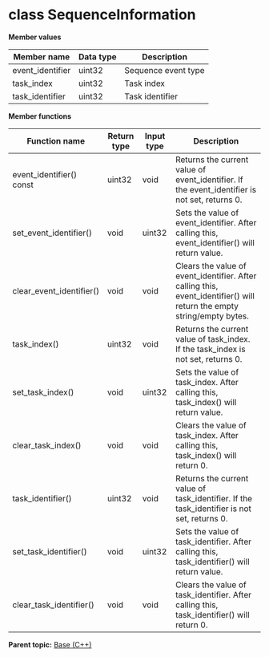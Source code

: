 # class SequenceInformation

 **Member values** 

|Member name|Data type|Description|
|-----------|---------|-----------|
|event\_identifier|uint32|Sequence event type|
|task\_index|uint32|Task index|
|task\_identifier|uint32|Task identifier|

 **Member functions** 

|Function name|Return type|Input type|Description|
|-------------|-----------|----------|-----------|
|event\_identifier\(\) const|uint32|void|Returns the current value of event\_identifier. If the event\_identifier is not set, returns 0.|
|set\_event\_identifier\(\)|void|uint32|Sets the value of event\_identifier. After calling this, event\_identifier\(\) will return value.|
|clear\_event\_identifier\(\)|void|void|Clears the value of event\_identifier. After calling this, event\_identifier\(\) will return the empty string/empty bytes.|
|task\_index\(\)|uint32|void|Returns the current value of task\_index. If the task\_index is not set, returns 0.|
|set\_task\_index\(\)|void|uint32|Sets the value of task\_index. After calling this, task\_index\(\) will return value.|
|clear\_task\_index\(\)|void|void|Clears the value of task\_index. After calling this, task\_index\(\) will return 0.|
|task\_identifier\(\)|uint32|void|Returns the current value of task\_identifier. If the task\_identifier is not set, returns 0.|
|set\_task\_identifier\(\)|void|uint32|Sets the value of task\_identifier. After calling this, task\_identifier\(\) will return value.|
|clear\_task\_identifier\(\)|void|void|Clears the value of task\_identifier. After calling this, task\_identifier\(\) will return 0.|

**Parent topic:** [Base \(C++\)](../../summary_pages/Base.md)


